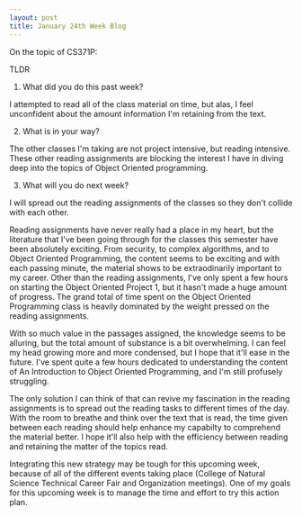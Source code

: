 ```yaml
---
layout: post
title: January 24th Week Blog
---
```


On the topic of CS371P:

TLDR

1. What did you do this past week?

I attempted to read all of the class material on time, but alas, I feel unconfident about the amount information I'm retaining from the text.

2. What is in your way?

The other classes I'm taking are not project intensive, but reading intensive. These other reading assignments are blocking the interest I have in diving deep into the topics of Object Oriented programming.

3. What will you do next week?

I will spread out the reading assignments of the classes so they don't collide with each other.


Reading assignments have never really had a place in my heart, but the literature that I've been going through for the classes this semester have been absolutely exciting. From security, to complex algorithms, and to Object Oriented Programming, the content seems to be exciting and with each passing minute, the material shows to be extraodinarily important to my career. Other than the reading assignments, I've only spent a few hours on starting the Object Oriented Project 1, but it hasn't made a huge amount of progress. The grand total of time spent on the Object Oriented Programming class is heavily dominated by the weight pressed on the reading assignments.

With so much value in the passages assigned, the knowledge seems to be alluring, but the total amount of substance is a bit overwhelming. I can feel my head growing more and more condensed, but I hope that it'll ease in the future. I've spent quite a few hours dedicated to understanding the content of An Introduction to Object Oriented Programming, and I'm still profusely struggling.

The only solution I can think of that can revive my fascination in the reading assignments is to spread out the reading tasks to different times of the day. With the room to breathe and think over the text that is read, the time given between each reading should help enhance my capabilty to comprehend the material better. I hope it'll also help with the efficiency between reading and retaining the matter of the topics read. 

Integrating this new strategy may be tough for this upcoming week, because of all of the different events taking place (College of Natural Science Technical Career Fair and Organization meetings). One of my goals for this upcoming week is to manage the time and effort to try this action plan. 


